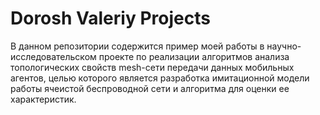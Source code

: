 # Dorosh Valeriy Projects
В данном репозитории содержится пример моей работы в научно-исследовательском проекте по реализации алгоритмов анализа топологических свойств mesh-сети передачи данных мобильных агентов, целью которого является разработка имитационной модели работы ячеистой беспроводной сети и алгоритма для оценки ее характеристик.
